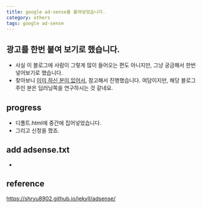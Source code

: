 ```yaml
---
title: google ad-sense를 붙여넣었습니다.
category: others
tags: google ad-sense
---
```


## 광고를 한번 붙여 보기로 했습니다. 

- 사실 이 블로그에 사람이 그렇게 많이 들어오는 편도 아니지만, 그냥 궁금해서 한번 넣어보기로 했습니다. 
- 찾아보니 [이미 하신 분이 있어서](https://shryu8902.github.io/jekyll/adsense/), 참고해서 진행했습니다. 여담이지만, 해당 블로그 주인 분은 딥러닝쪽을 연구하시는 것 같네요. 

## progress

- 디폴트.html에 중간에 집어넣었습니다.
- 그리고 신청을 했죠. 

## add adsense.txt

- 

## reference

<https://shryu8902.github.io/jekyll/adsense/>
